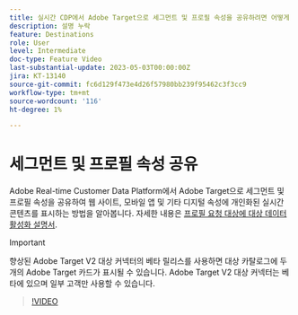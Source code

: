 ```yaml
---
title: 실시간 CDP에서 Adobe Target으로 세그먼트 및 프로필 속성을 공유하려면 어떻게 합니까?
description: 설명 누락
feature: Destinations
role: User
level: Intermediate
doc-type: Feature Video
last-substantial-update: 2023-05-03T00:00:00Z
jira: KT-13140
source-git-commit: fc6d129f473e4d26f57980bb239f95462c3f3cc9
workflow-type: tm+mt
source-wordcount: '116'
ht-degree: 1%

---
```



# 세그먼트 및 프로필 속성 공유

Adobe Real-time Customer Data Platform에서 Adobe Target으로 세그먼트 및 프로필 속성을 공유하여 웹 사이트, 모바일 앱 및 기타 디지털 속성에 개인화된 실시간 콘텐츠를 표시하는 방법을 알아봅니다. 자세한 내용은 [프로필 요청 대상에 대상 데이터 활성화 설명서](https://experienceleague.adobe.com/docs/experience-platform/destinations/ui/activate/activate-profile-request-destinations.html).

>[!IMPORTANT]
>
>향상된 Adobe Target V2 대상 커넥터의 베타 릴리스를 사용하면 대상 카탈로그에 두 개의 Adobe Target 카드가 표시될 수 있습니다. Adobe Target V2 대상 커넥터는 베타에 있으며 일부 고객만 사용할 수 있습니다.

>[!VIDEO](https://video.tv.adobe.com/v/3419036/?learn=on)
